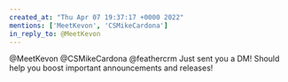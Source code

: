 ```yaml
---
created_at: "Thu Apr 07 19:37:17 +0000 2022"
mentions: ['MeetKevon', 'CSMikeCardona']
in_reply_to: @MeetKevon
---
```


@MeetKevon @CSMikeCardona @feathercrm Just sent you a DM! Should help you boost important announcements and releases!